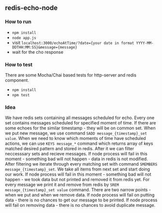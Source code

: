 ## redis-echo-node
### How to run
- `npm install`
- `node app.js`
- visit `localhost:3000/echoAtTime/?date={your date in format YYYY-MM-DDTHH:MM:SS}&message={message}`
- wait for the cho response

### How to test
There are some Mocha/Chai based tests for http-server and redis component.
- `npm install`
- `npm test`

### Idea
We have redis sets containing all messages scheduled for echo. Every one set contains messages scheduled for specified moment of time. If there are some echoes for the similar timestamp - they will be on common set. When we put new message, we use command `SADD message_{timestamp}_set value`. When we need to know which moments of time have scheduled actions, we can use `KEYS message_*` command which returns array of keys matched desired pattern and stored in redis. After it we can filter neccesssary sets and recieve messages. If node process will fail in this moment - something bad will not happen - data in redis is not modified. After filtering we iterate through every matching set with command `SMEMBERS message_{timestamp}_set`. We take all items from next set and start doing our work. If node process will fail in this moment - something bad will not happen - we took data but not printed and removed it from redis yet. For every message we print it and remove from redis by `SREM message_{timestamp}_set value` command. There are two narrow points - when we put and when we remove data. If node process will fail on putting data - there is no chances to get our message to be printed. If node process will fail on removing data - there is no chances to avoid duplicate message. 